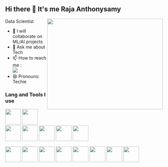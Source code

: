 ## Hi there 👋 It's me Raja Anthonysamy

Data Scientist
<img align="right" width="370" height="290" src="https://i.pinimg.com/originals/f5/36/01/f53601133f236d1cb167ac19f05a3d60.gif">

- 👯 I will collaborate on ML/AI projects
- 💬 Ask me about Tech
- 📫 How to reach me :
<br />[<img src="https://img.shields.io/badge/LinkedIn-0077B5?style=for-the-badge&logo=linkedin&logoColor=white" />](https://www.linkedin.com/in/raja-anthonysamy-654841171/)
- 😄 Pronouns: Techie

###  Lang and Tools I use 
<img height="50" width="50" src="https://img.icons8.com/color/48/000000/python.png" />  <img height="50" width="50" src="https://img.icons8.com/color/48/000000/java-coffee-cup-logo.png" /> <img height="50" width="50" src="https://img.icons8.com/color/48/000000/html-5.png" /> <img height="50" width="50" src="https://img.icons8.com/color/48/000000/css3.png" /> 
<img height="50" width="50" src="https://img.icons8.com/color/48/000000/mysql-logo.png"/> <img height="50" width="50" src="https://img.icons8.com/color/48/000000/mongodb.png"/> 
<img height="50" width="50" src="https://img.icons8.com/color/48/000000/spring-logo.png"/> 

<img height="50" width="50" src="https://img.icons8.com/color/48/000000/visual-studio-code-2019.png"/> <img height="50" width="50" src="https://img.icons8.com/color/48/000000/pycharm.png"/> <img height="50" width="50" src="https://img.icons8.com/color/50/000000/git.png"/> <img height="50" width="50" src="https://img.icons8.com/dusk/64/000000/anaconda.png"/> <img height="50" src="https://img.icons8.com/officel/480/null/java-eclipse.png"/> 
<img height="50" width="50" src="https://img.icons8.com/?size=100&id=38561&format=png&color=000000"/>
<img height="50" width="50" src="https://img.icons8.com/?size=100&id=33039&format=png&color=000000"/>
<img height="50" width="50" src="https://img.icons8.com/?size=100&id=22813&format=png&color=000000"/>



